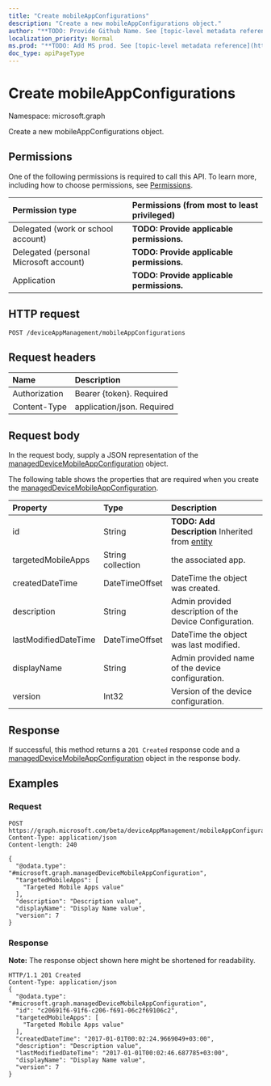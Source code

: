 ```yaml
---
title: "Create mobileAppConfigurations"
description: "Create a new mobileAppConfigurations object."
author: "**TODO: Provide Github Name. See [topic-level metadata reference](https://msgo.azurewebsites.net/add/document/guidelines/metadata.html#topic-level-metadata)**"
localization_priority: Normal
ms.prod: "**TODO: Add MS prod. See [topic-level metadata reference](https://msgo.azurewebsites.net/add/document/guidelines/metadata.html#topic-level-metadata)**"
doc_type: apiPageType
---
```


# Create mobileAppConfigurations

Namespace: microsoft.graph

Create a new mobileAppConfigurations object.

## Permissions
One of the following permissions is required to call this API. To learn more, including how to choose permissions, see [Permissions](/concepts/permissions-reference.md).

|Permission type|Permissions (from most to least privileged)|
|:---|:---|
|Delegated (work or school account)|**TODO: Provide applicable permissions.**|
|Delegated (personal Microsoft account)|**TODO: Provide applicable permissions.**|
|Application|**TODO: Provide applicable permissions.**|

## HTTP request
<!-- {
  "blockType": "ignored"
}
-->
``` http
POST /deviceAppManagement/mobileAppConfigurations
```

## Request headers
|Name|Description|
|:---|:---|
|Authorization|Bearer {token}. Required|
|Content-Type|application/json. Required|

## Request body
In the request body, supply a JSON representation of the [managedDeviceMobileAppConfiguration](../resources/manageddevicemobileappconfiguration.md) object.

The following table shows the properties that are required when you create the [managedDeviceMobileAppConfiguration](../resources/manageddevicemobileappconfiguration.md).

|Property|Type|Description|
|:---|:---|:---|
|id|String|**TODO: Add Description** Inherited from [entity](../resources/entity.md)|
|targetedMobileApps|String collection|the associated app.|
|createdDateTime|DateTimeOffset|DateTime the object was created.|
|description|String|Admin provided description of the Device Configuration.|
|lastModifiedDateTime|DateTimeOffset|DateTime the object was last modified.|
|displayName|String|Admin provided name of the device configuration.|
|version|Int32|Version of the device configuration.|



## Response
If successful, this method returns a `201 Created` response code and a [managedDeviceMobileAppConfiguration](../resources/manageddevicemobileappconfiguration.md) object in the response body.

## Examples

### Request
<!-- {
  "blockType": "request",
  "name": "create_manageddevicemobileappconfiguration_from_"
}
-->
``` http
POST https://graph.microsoft.com/beta/deviceAppManagement/mobileAppConfigurations
Content-Type: application/json
Content-length: 240

{
  "@odata.type": "#microsoft.graph.managedDeviceMobileAppConfiguration",
  "targetedMobileApps": [
    "Targeted Mobile Apps value"
  ],
  "description": "Description value",
  "displayName": "Display Name value",
  "version": 7
}
```

### Response
**Note:** The response object shown here might be shortened for readability.
<!-- {
  "blockType": "response",
  "truncated": true,
  "@odata.type": "microsoft.graph.manageddevicemobileappconfiguration"
}
-->
``` http
HTTP/1.1 201 Created
Content-Type: application/json
{
  "@odata.type": "#microsoft.graph.managedDeviceMobileAppConfiguration",
  "id": "c20691f6-91f6-c206-f691-06c2f69106c2",
  "targetedMobileApps": [
    "Targeted Mobile Apps value"
  ],
  "createdDateTime": "2017-01-01T00:02:24.9669049+03:00",
  "description": "Description value",
  "lastModifiedDateTime": "2017-01-01T00:02:46.687785+03:00",
  "displayName": "Display Name value",
  "version": 7
}
```

